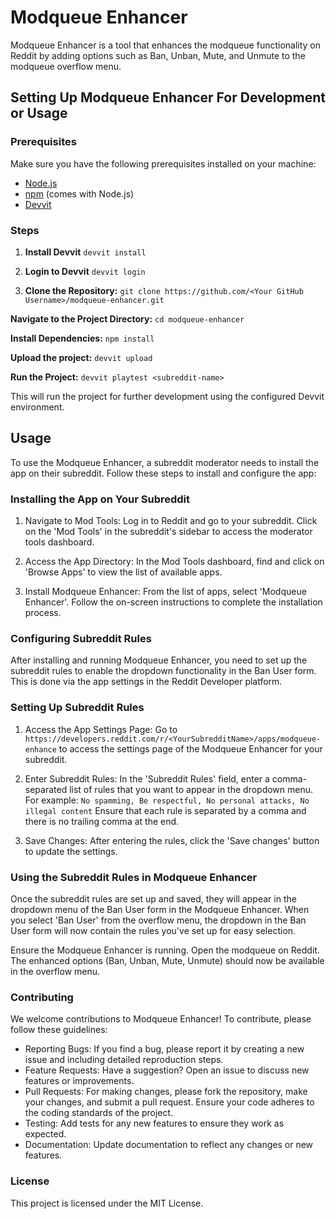 # Modqueue Enhancer

Modqueue Enhancer is a tool that enhances the modqueue functionality on Reddit by adding options such as Ban, Unban, Mute, and Unmute to the modqueue overflow menu.

## Setting Up Modqueue Enhancer For Development or Usage

### Prerequisites

Make sure you have the following prerequisites installed on your machine:

- [Node.js](https://nodejs.org/)
- [npm](https://www.npmjs.com/) (comes with Node.js)
- [Devvit](https://github.com/reddit/devvit)

### Steps

1. **Install Devvit**
`devvit install`

2. **Login to Devvit**
`devvit login`

3. **Clone the Repository:**
`git clone https://github.com/<Your GitHub Username>/modqueue-enhancer.git`

**Navigate to the Project Directory:**
`cd modqueue-enhancer`

**Install Dependencies:**
`npm install`

**Upload the project:**
`devvit upload`

**Run the Project:**
`devvit playtest <subreddit-name>`

This will run the project for further development using the configured Devvit environment.

## Usage

To use the Modqueue Enhancer, a subreddit moderator needs to install the app on their subreddit. Follow these steps to install and configure the app:

### Installing the App on Your Subreddit

1. Navigate to Mod Tools:
Log in to Reddit and go to your subreddit. Click on the 'Mod Tools' in the subreddit's sidebar to access the moderator tools dashboard.

2. Access the App Directory:
In the Mod Tools dashboard, find and click on 'Browse Apps' to view the list of available apps.

3. Install Modqueue Enhancer:
From the list of apps, select 'Modqueue Enhancer'. Follow the on-screen instructions to complete the installation process.

### Configuring Subreddit Rules

After installing and running Modqueue Enhancer, you need to set up the subreddit rules to enable the dropdown functionality in the Ban User form. This is done via the app settings in the Reddit Developer platform.

### Setting Up Subreddit Rules

1. Access the App Settings Page:
Go to `https://developers.reddit.com/r/<YourSubredditName>/apps/modqueue-enhance` to access the settings page of the Modqueue Enhancer for your subreddit.

2. Enter Subreddit Rules:
In the 'Subreddit Rules' field, enter a comma-separated list of rules that you want to appear in the dropdown menu. For example:
`No spamming, Be respectful, No personal attacks, No illegal content`
Ensure that each rule is separated by a comma and there is no trailing comma at the end.

3. Save Changes:
After entering the rules, click the 'Save changes' button to update the settings.

### Using the Subreddit Rules in Modqueue Enhancer

Once the subreddit rules are set up and saved, they will appear in the dropdown menu of the Ban User form in the Modqueue Enhancer.
When you select 'Ban User' from the overflow menu, the dropdown in the Ban User form will now contain the rules you've set up for easy selection.

Ensure the Modqueue Enhancer is running.
Open the modqueue on Reddit.
The enhanced options (Ban, Unban, Mute, Unmute) should now be available in the overflow menu.

### Contributing

We welcome contributions to Modqueue Enhancer! To contribute, please follow these guidelines:

- Reporting Bugs: If you find a bug, please report it by creating a new issue and including detailed reproduction steps.
- Feature Requests: Have a suggestion? Open an issue to discuss new features or improvements.
- Pull Requests: For making changes, please fork the repository, make your changes, and submit a pull request. Ensure your code adheres to the coding standards of the project.
- Testing: Add tests for any new features to ensure they work as expected.
- Documentation: Update documentation to reflect any changes or new features.

### License

This project is licensed under the MIT License.

